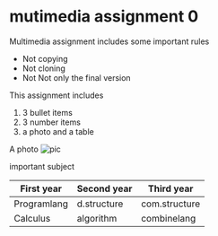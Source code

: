 # mutimedia assignment 0
Multimedia assignment includes some important rules
* Not copying
* Not cloning
* Not Not only the final version

This assignment includes
1. 3 bullet items
2. 3 number items
3. a photo and a table

A photo
![pic](https://www.csie.ndhu.edu.tw/wp-content/uploads/2016/09/ndhucsie-logo-160905.png "Test Title")

important subject

First year | Second year | Third year
-----------|-------------|------------
Programlang| d.structure | com.structure
Calculus   | algorithm   | combinelang

